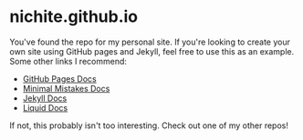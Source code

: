 # nichite.github.io

You've found the repo for my personal site. If you're looking to create your own site using GitHub pages and Jekyll, feel free to use this as an example. Some other links I recommend:
- [GitHub Pages Docs](https://docs.github.com/en/pages)
- [Minimal Mistakes Docs](https://mmistakes.github.io/minimal-mistakes/docs/quick-start-guide/)
- [Jekyll Docs](https://jekyllrb.com/)
- [Liquid Docs](https://shopify.github.io/liquid/)

If not, this probably isn't too interesting. Check out one of my other repos!

